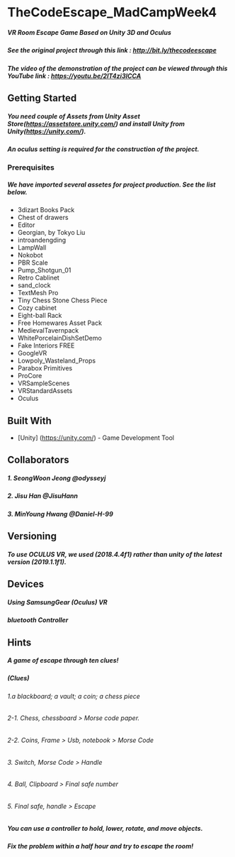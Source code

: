 # TheCodeEscape_MadCampWeek4
##### VR Room Escape Game Based on Unity 3D and Oculus
##### See the original project through this link : http://bit.ly/thecodeescape
##### The video of the demonstration of the project can be viewed through this YouTube link : https://youtu.be/2lT4zi3lCCA

## Getting Started
##### You need couple of Assets from Unity Asset Store(https://assetstore.unity.com/) and install Unity from Unity(https://unity.com/).
##### An oculus setting is required for the construction of the project.

### Prerequisites
##### We have imported several assetes for project production. See the list below.
- 3dizart Books Pack
- Chest of drawers
- Editor
- Georgian, by Tokyo Liu
- introandengding
- LampWall
- Nokobot
- PBR Scale
- Pump_Shotgun_01
- Retro Cablinet
- sand_clock
- TextMesh Pro
- Tiny Chess Stone Chess Piece
- Cozy cabinet
- Eight-ball Rack
- Free Homewares Asset Pack
- MedievalTavernpack
- WhitePorcelainDishSetDemo
- Fake Interiors FREE
- GoogleVR
- Lowpoly_Wasteland_Props
- Parabox Primitives
- ProCore
- VRSampleScenes
- VRStandardAssets
- Oculus

## Built With
* [Unity] (https://unity.com/) - Game Development Tool

## Collaborators
##### 1. SeongWoon Jeong @odysseyj
##### 2. Jisu Han @JisuHann
##### 3. MinYoung Hwang @Daniel-H-99

## Versioning
##### To use OCULUS VR, we used (2018.4.4f1) rather than unity of the latest version (2019.1.1f1).

## Devices
##### Using SamsungGear (Oculus) VR
##### bluetooth Controller

## Hints
##### A game of escape through ten clues!
##### (Clues)
###### 1.a blackboard; a vault; a coin; a chess piece
###### 2-1. Chess, chessboard > Morse code paper.
###### 2-2. Coins, Frame > Usb, notebook > Morse Code
###### 3. Switch, Morse Code > Handle
###### 4. Ball, Clipboard > Final safe number
###### 5. Final safe, handle > Escape

##### You can use a controller to hold, lower, rotate, and move objects.
##### Fix the problem within a half hour and try to escape the room!
